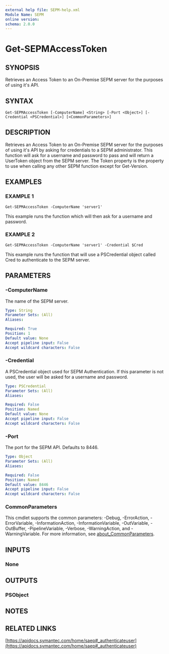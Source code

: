 ```yaml
---
external help file: SEPM-help.xml
Module Name: SEPM
online version: 
schema: 2.0.0
---
```


# Get-SEPMAccessToken

## SYNOPSIS
Retrieves an Access Token to an On-Premise SEPM server for the purposes of using it's API.

## SYNTAX

```
Get-SEPMAccessToken [-ComputerName] <String> [-Port <Object>] [-Credential <PSCredential>] [<CommonParameters>]
```

## DESCRIPTION
Retrieves an Access Token to an On-Premise SEPM server for the purposes of using it's API by asking for credentials to
a SEPM administrator.
This function will ask for a username and password to pass and will return a UserToken object from
the SEPM server.
The Token property is the property to use when calling any other SEPM function except for Get-Version.

## EXAMPLES

### EXAMPLE 1
```
Get-SEPMAccessToken -ComputerName 'server1'
```

This example runs the function which will then ask for a username and password.

### EXAMPLE 2
```
Get-SEPMAccessToken -ComputerName 'server1' -Credential $Cred
```

This example runs the function that will use a PSCredential object called Cred to authenticate to the SEPM server.

## PARAMETERS

### -ComputerName
The name of the SEPM server.

```yaml
Type: String
Parameter Sets: (All)
Aliases:

Required: True
Position: 1
Default value: None
Accept pipeline input: False
Accept wildcard characters: False
```

### -Credential
A PSCredential object used for SEPM Authentication.
If this parameter is not used, the user will be asked for a
username and password.

```yaml
Type: PSCredential
Parameter Sets: (All)
Aliases:

Required: False
Position: Named
Default value: None
Accept pipeline input: False
Accept wildcard characters: False
```

### -Port
The port for the SEPM API.
Defaults to 8446.

```yaml
Type: Object
Parameter Sets: (All)
Aliases:

Required: False
Position: Named
Default value: 8446
Accept pipeline input: False
Accept wildcard characters: False
```

### CommonParameters
This cmdlet supports the common parameters: -Debug, -ErrorAction, -ErrorVariable, -InformationAction, -InformationVariable, -OutVariable, -OutBuffer, -PipelineVariable, -Verbose, -WarningAction, and -WarningVariable. For more information, see [about_CommonParameters](http://go.microsoft.com/fwlink/?LinkID=113216).

## INPUTS

### None
## OUTPUTS

### PSObject
## NOTES

## RELATED LINKS

[https://apidocs.symantec.com/home/saep#_authenticateuser](https://apidocs.symantec.com/home/saep#_authenticateuser)

